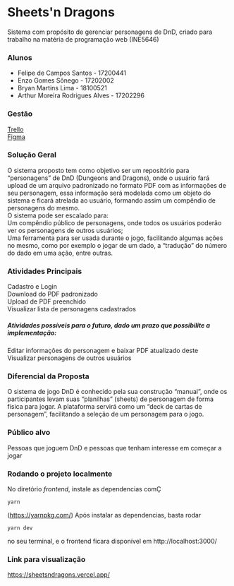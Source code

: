 # Sheets'n Dragons
Sistema com propósito de gerenciar personagens de DnD, criado para trabalho na matéria de programação web (INE5646)

### Alunos
* Felipe de Campos Santos - 17200441  
* Enzo Gomes Sônego - 17202002  
* Bryan Martins Lima - 18100521  
* Arthur Moreira Rodrigues Alves - 17202296  

### Gestão
[Trello](https://trello.com/b/EobkBlns/prog-web)  
[Figma](https://www.figma.com/file/3sevFLC4XVbLsrV3H7JayY/INE5646---%C3%A9obraia?node-id=41%3A147)  

### Solução Geral
O sistema proposto tem como objetivo ser um repositório para “personagens” de DnD (Dungeons and Dragons), onde o usuário fará upload de um arquivo padronizado no formato PDF com as informações de seu personagem, essa informação será modelada como um objeto do sistema e ficará atrelada ao usuário, formando assim um compêndio de personagens do mesmo.  
O sistema pode ser escalado para:  
Um compêndio público de personagens, onde todos os usuários poderão ver os personagens de outros usuários;  
Uma ferramenta para ser usada durante o jogo, facilitando algumas ações no mesmo, como por exemplo o jogar de um dado, a “tradução” do número do dado em uma ação, entre outras.  

### Atividades Principais

Cadastro e Login  
Download do PDF padronizado  
Upload de PDF preenchido  
Visualizar lista de personagens cadastrados  

##### Atividades possíveis para o futuro, dado um prazo que possibilite a implementação:
Editar informações do personagem e baixar PDF atualizado deste  
Visualizar personagens de outros usuários  


### Diferencial da Proposta
O sistema de jogo DnD é conhecido pela sua construção “manual”, onde os participantes levam suas “planilhas” (sheets) de personagem de forma física para jogar. A plataforma servirá como um “deck de cartas de personagem”, facilitando a seleção de um personagem para o jogo.


### Público alvo
Pessoas que joguem DnD e pessoas que tenham interesse em começar a jogar

### Rodando o projeto localmente
No diretório _frontend_, instale as dependencias comÇ
```
yarn
```
(https://yarnpkg.com/)
Após instalar as dependencias, basta rodar
```
yarn dev
```
no seu terminal, e o frontend ficara disponível em 
http://localhost:3000/

### Link para visualização
https://sheetsndragons.vercel.app/

